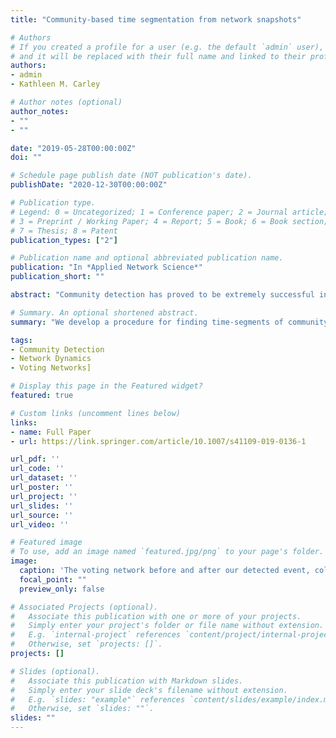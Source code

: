 ```yaml
---
title: "Community-based time segmentation from network snapshots"

# Authors
# If you created a profile for a user (e.g. the default `admin` user), write the username (folder name) here 
# and it will be replaced with their full name and linked to their profile.
authors:
- admin
- Kathleen M. Carley

# Author notes (optional)
author_notes:
- ""
- ""

date: "2019-05-28T00:00:00Z"
doi: ""

# Schedule page publish date (NOT publication's date).
publishDate: "2020-12-30T00:00:00Z"

# Publication type.
# Legend: 0 = Uncategorized; 1 = Conference paper; 2 = Journal article;
# 3 = Preprint / Working Paper; 4 = Report; 5 = Book; 6 = Book section;
# 7 = Thesis; 8 = Patent
publication_types: ["2"]

# Publication name and optional abbreviated publication name.
publication: "In *Applied Network Science*"
publication_short: ""

abstract: "Community detection has proved to be extremely successful in a variety of domains. However, most of the algorithms used in practice assume networks are unchanging in time. This assumption is violated for many datasets, resulting in incorrect or misleading communities. Many different algorithms to rectify this problem have been proposed. Most of them, however, focus on community evolution rather than abrupt changes. The problem of change detection is easier than that of community evolution, and is often sufficient. Here, we propose an algorithm for determining community-based change points from network snapshots. Networks can then be aggregated between change points, and analyzed without violating assumptions. There are three network types that we have defined our algorithm for, each having a case study: static nodesets, semi-static nodesets, and dynamic nodesets. The case studies for these network types are: the Ukrainian Legislature, the Enron email network, and Twitter data from Ukraine. We empirically verify our algorithm in each case study, and compare results to two popular alternatives: Generalized Louvain and GraphScope. We show the impracticality of Generalized Louvain and that our method is less sensitive than GraphScope. Lastly, we use our first two  case studies to determine optimal parameters for an anomaly-detection-based streaming method. We then demonstrate that the streaming method was capable of determining events both from data collection errors and from internal network disruptions."

# Summary. An optional shortened abstract.
summary: "We develop a procedure for finding time-segments of community stability in dynamic networks. This also functions as a community-based event detector. Applying this to the legislative voting network in Ukraine's 8th convocation, we identify the Euromaidan Revolution as a major event, and show that the network structure is vastly different before and after."

tags:
- Community Detection
- Network Dynamics
- Voting Networks]

# Display this page in the Featured widget?
featured: true

# Custom links (uncomment lines below)
links:
- name: Full Paper
- url: https://link.springer.com/article/10.1007/s41109-019-0136-1

url_pdf: ''
url_code: ''
url_dataset: ''
url_poster: ''
url_project: ''
url_slides: ''
url_source: ''
url_video: ''

# Featured image
# To use, add an image named `featured.jpg/png` to your page's folder. 
image:
  caption: 'The voting network before and after our detected event, colored by Louvain grouping.'
  focal_point: ""
  preview_only: false

# Associated Projects (optional).
#   Associate this publication with one or more of your projects.
#   Simply enter your project's folder or file name without extension.
#   E.g. `internal-project` references `content/project/internal-project/index.md`.
#   Otherwise, set `projects: []`.
projects: []

# Slides (optional).
#   Associate this publication with Markdown slides.
#   Simply enter your slide deck's filename without extension.
#   E.g. `slides: "example"` references `content/slides/example/index.md`.
#   Otherwise, set `slides: ""`.
slides: ""
---
```


